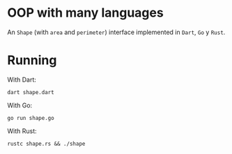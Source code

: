 # OOP with many languages

An `Shape` (with `area` and `perimeter`) interface implemented in
`Dart`, `Go` y `Rust`.

# Running

With Dart:

```
dart shape.dart
```

With Go:

```
go run shape.go
```

With Rust:

```
rustc shape.rs && ./shape
```
